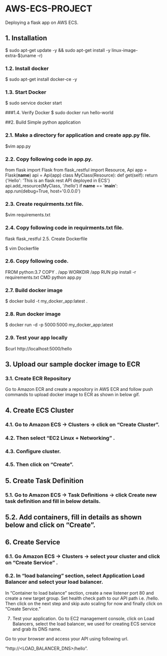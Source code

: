 # AWS-ECS-PROJECT
Deploying a flask app on AWS ECS.
## 1. Installation
$ sudo apt-get update -y && sudo apt-get install -y linux-image-extra-$(uname -r)
### 1.2. Install docker

$ sudo apt-get install docker-ce -y

### 1.3. Start Docker
$ sudo service docker start

###1.4. Verify Docker
$ sudo docker run hello-world


##2. Build Simple python application
### 2.1. Make a directory for application and create app.py file.

$vim app.py
### 2.2. Copy following code in app.py.

from flask import Flask
from flask_restful import Resource, Api
app = Flask(__name__)
api = Api(app)
class MyClass(Resource):
    def get(self):
        return {'Hello': 'This is an flask rest API deployed in ECS'}
api.add_resource(MyClass, '/hello')
if __name__ == '__main__':
    app.run(debug=True, host='0.0.0.0')
### 2.3. Create requirments.txt file.

$vim requirements.txt
### 2.4. Copy following code in requirments.txt file.

flask
flask_restful
2.5. Create Dockerfile

$ vim Dockerfile
### 2.6. Copy following code.

FROM python:3.7
COPY . /app
WORKDIR /app
RUN pip install -r requirements.txt
CMD python app.py
### 2.7. Build docker image

$ docker build -t my_docker_app:latest .
### 2.8. Run docker image

$ docker run -d -p 5000:5000 my_docker_app:latest
### 2.9. Test your app locally

$curl http://localhost:5000/hello
## 3. Upload our sample docker image to ECR
### 3.1. Create ECR Repository

Go to Amazon ECR and create a repository in AWS ECR and follow push commands to upload docker image to ECR as shown in below gif.



## 4. Create ECS Cluster
### 4.1. Go to Amazon ECS → Clusters → click on “Create Cluster”.


### 4.2. Then select “EC2 Linux + Networking” .



### 4.3. Configure cluster.


### 4.5. Then click on “Create”.

## 5. Create Task Definition
### 5.1. Go to Amazon ECS → Task Definitions → click Create new task definition and fill in below details.


## 5.2. Add containers, fill in details as shown below and click on “Create”.


## 6. Create Service
### 6.1. Go Amazon ECS → Clusters → select your cluster and click on “Create Service” .


### 6.2. In “load balancing” section, select Application Load Balancer and select your load balancer. 

In “Container to load balance” section, create a new listener port 80 and create a new target group. Set health check path to our API path i.e. /hello. Then click on the next step and skip auto scaling for now and finally click on “Create Service.”


7. Test your application.
Go to EC2 management console, click on Load Balancers, select the load balancer, we used for creating ECS service and grab its DNS name.

Go to your browser and access your API using following url.

“http://<LOAD_BALANCER_DNS>/hello”.
